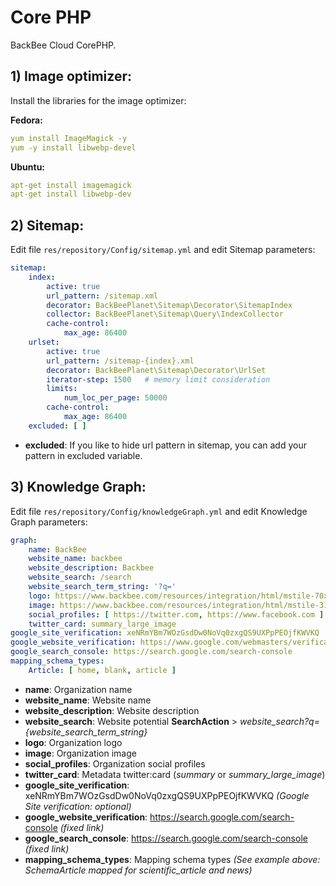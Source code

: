 # Core PHP

BackBee Cloud CorePHP.

## 1) Image optimizer:

Install the libraries for the image optimizer:

**Fedora:**

```yaml
yum install ImageMagick -y
yum -y install libwebp-devel
```

**Ubuntu:**

```yaml
apt-get install imagemagick
apt-get install libwebp-dev
```

## 2) Sitemap:

Edit file `res/repository/Config/sitemap.yml` and edit Sitemap parameters:

```yaml
sitemap:
    index:
        active: true
        url_pattern: /sitemap.xml
        decorator: BackBeePlanet\Sitemap\Decorator\SitemapIndex
        collector: BackBeePlanet\Sitemap\Query\IndexCollector
        cache-control:
            max_age: 86400
    urlset:
        active: true
        url_pattern: /sitemap-{index}.xml
        decorator: BackBeePlanet\Sitemap\Decorator\UrlSet
        iterator-step: 1500   # memory limit consideration
        limits:
            num_loc_per_page: 50000
        cache-control:
            max_age: 86400
    excluded: [ ]
```

* **excluded**: If you like to hide url pattern in sitemap, you can add your pattern in excluded variable.

## 3) Knowledge Graph:

Edit file `res/repository/Config/knowledgeGraph.yml` and edit Knowledge Graph parameters:

```yaml
graph:
    name: BackBee
    website_name: backbee
    website_description: Backbee
    website_search: /search
    website_search_term_string: '?q='
    logo: https://www.backbee.com/resources/integration/html/mstile-70x70.png
    image: https://www.backbee.com/resources/integration/html/mstile-310x310.png
    social_profiles: [ https://twitter.com, https://www.facebook.com ]
    twitter_card: summary_large_image
google_site_verification: xeNRmYBm7WOzGsdDw0NoVq0zxgQS9UXPpPEOjfKWVKQ
google_website_verification: https://www.google.com/webmasters/verification/home?hl=en
google_search_console: https://search.google.com/search-console
mapping_schema_types:
    Article: [ home, blank, article ]
```

* **name**: Organization name
* **website_name**: Website name
* **website_description**: Website description
* **website_search**: Website potential **SearchAction** > *website_search?q={website_search_term_string}*
* **logo**: Organization logo
* **image**: Organization image
* **social_profiles**: Organization social profiles
* **twitter_card**: Metadata twitter:card (*summary* or *summary_large_image*)
* **google_site_verification**: xeNRmYBm7WOzGsdDw0NoVq0zxgQS9UXPpPEOjfKWVKQ *(Google Site verification: optional)*
* **google_website_verification**: https://search.google.com/search-console *(fixed link)*
* **google_search_console**: https://search.google.com/search-console *(fixed link)*
* **mapping_schema_types**: Mapping schema types *(See example above: SchemaArticle mapped for scientific_article and
  news)*

